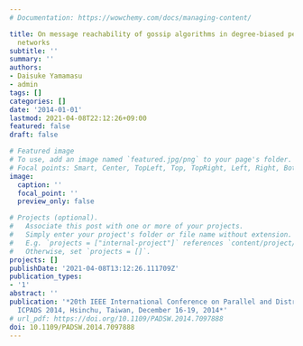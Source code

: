 ```yaml
---
# Documentation: https://wowchemy.com/docs/managing-content/

title: On message reachability of gossip algorithms in degree-biased peer-to-peer
  networks
subtitle: ''
summary: ''
authors:
- Daisuke Yamamasu
- admin
tags: []
categories: []
date: '2014-01-01'
lastmod: 2021-04-08T22:12:26+09:00
featured: false
draft: false

# Featured image
# To use, add an image named `featured.jpg/png` to your page's folder.
# Focal points: Smart, Center, TopLeft, Top, TopRight, Left, Right, BottomLeft, Bottom, BottomRight.
image:
  caption: ''
  focal_point: ''
  preview_only: false

# Projects (optional).
#   Associate this post with one or more of your projects.
#   Simply enter your project's folder or file name without extension.
#   E.g. `projects = ["internal-project"]` references `content/project/deep-learning/index.md`.
#   Otherwise, set `projects = []`.
projects: []
publishDate: '2021-04-08T13:12:26.111709Z'
publication_types:
- '1'
abstract: ''
publication: '*20th IEEE International Conference on Parallel and Distributed Systems,
  ICPADS 2014, Hsinchu, Taiwan, December 16-19, 2014*'
# url_pdf: https://doi.org/10.1109/PADSW.2014.7097888
doi: 10.1109/PADSW.2014.7097888
---
```

